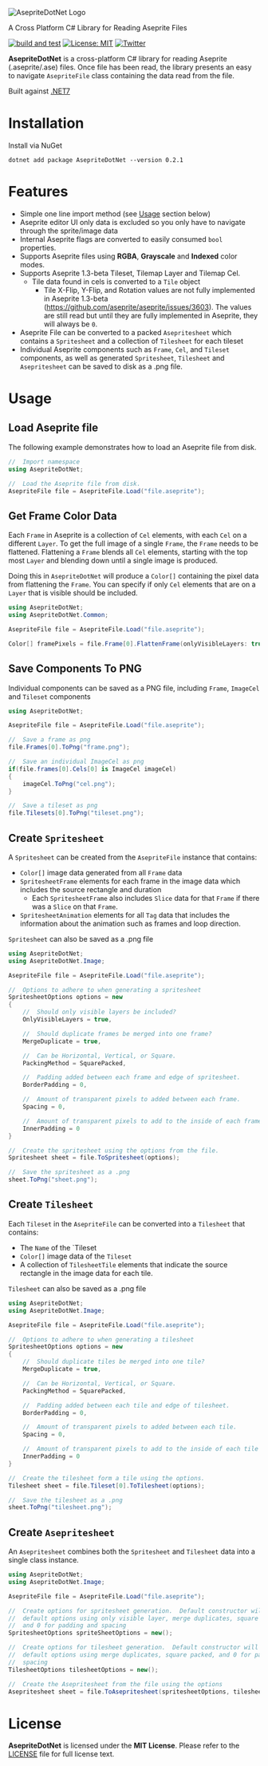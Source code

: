 ![AsepriteDotNet Logo](https://raw.githubusercontent.com/AristurtleDev/AsepriteDotNet/main/.github/images/aseprite-dotnet-banner.png)

A Cross Platform C# Library for Reading Aseprite Files

[![build and test](https://github.com/AristurtleDev/AsepriteDotNet/actions/workflows/build-and-test.yml/badge.svg)](https://github.com/AristurtleDev/AsepriteDotNet/actions/workflows/build-and-test.yml) [![License: MIT](https://img.shields.io/badge/📃%20license-MIT-blue?style=flat)](https://github.com/AristurtleDev/AsepriteDotNet/blob/main/LICENSE) [![Twitter](https://img.shields.io/badge/%20-Share%20On%20Twitter-555?style=flat&logo=twitter)](https://twitter.com/intent/tweet?text=AsepriteDotNet%20by%20%40aristurtledev%0A%0AA%20new%20cross-platform%20library%20in%20C%23%20for%20reading%20Aseprite%20.ase%2F.aseprite%20files.%20https%3A%2F%2Fgithub.com%2FAristurtleDev%2FAsepriteDotNet%0A%0A%23aseprite%20%23dotnet%20%23csharp%20%23oss%0A)


**AsepriteDotNet** is a cross-platform C# library for reading Aseprite (.aseprite/.ase) files.  Once file has been read, the library presents an easy to navigate `AsepriteFile` class containing the data read from the file.

Built against [.NET7](https://dotnet.microsoft.com/en-us/)

# Installation
Install via NuGet
```
dotnet add package AsepriteDotNet --version 0.2.1
```

# Features
* Simple one line import method (see [Usage](#usage) section below)
* Aseprite editor UI only data is excluded so you only have to navigate through the sprite/image data
* Internal Aseprite flags are converted to easily consumed `bool` properties.
* Supports Aseprite files using **RGBA**, **Grayscale** and **Indexed** color modes.
* Supports Aseprite 1.3-beta Tileset, Tilemap Layer and Tilemap Cel.
    * Tile data found in cels is converted to a `Tile` object
        * Tile X-Flip, Y-Flip, and Rotation values are not fully implemented in Aseprite 1.3-beta (https://github.com/aseprite/aseprite/issues/3603). The values are still read but until they are fully implemented in Aseprite, they will always be `0`.
* Aseprite File can be converted to a packed `Asepritesheet` which contains a `Spritesheet` and a collection of `Tilesheet` for each tileset
* Individual Aseprite components such as `Frame`, `Cel`, and `Tileset` components, as well as generated `Spritesheet`, `Tilesheet` and `Asepritesheet` can be saved to disk as a .png file.

# Usage
## Load Aseprite file
The following example demonstrates how to load an Aseprite file from disk.

```csharp
//  Import namespace
using AsepriteDotNet;

//  Load the Aseprite file from disk.
AsepriteFile file = AsepriteFile.Load("file.aseprite");
```

## Get Frame Color Data
Each `Frame` in Aseprite is a collection of `Cel` elements, with each `Cel` on a different `Layer`.  To get the full image of a single `Frame`, the `Frame` needs to be flattened.  Flattening a `Frame` blends all `Cel` elements, starting with the top most `Layer` and blending down until a single image is produced.

Doing this in `AsepriteDotNet` will produce a `Color[]` containing the pixel data from flattening the `Frame`.  You can specify if only `Cel` elements that are on a `Layer` that is visible should be included.

```csharp
using AsepriteDotNet;
using AsepriteDotNet.Common;

AsepriteFile file = AsepriteFile.Load("file.aseprite");

Color[] framePixels = file.Frame[0].FlattenFrame(onlyVisibleLayers: true);
```

## Save Components To PNG
Individual components can be saved as a PNG file, including `Frame`, `ImageCel` and `Tileset` components

```csharp
using AsepriteDotNet;

AsepriteFile file = AsepriteFile.Load("file.aseprite");

//  Save a frame as png
file.Frames[0].ToPng("frame.png");

//  Save an individual ImageCel as png
if(file.frames[0].Cels[0] is ImageCel imageCel)
{
    imageCel.ToPng("cel.png");
}

//  Save a tileset as png
file.Tilesets[0].ToPng("tileset.png");
```

## Create `Spritesheet`
A `Spritesheet` can be created from the `AsepriteFile` instance that contains:
*   `Color[]` image data generated from all `Frame` data
*   `SpritesheetFrame` elements for each frame in the image data which includes the source rectangle and duration
    *   Each `SpritesheetFrame` also includes `Slice` data for that `Frame` if there was a `Slice` on that `Frame`.
*   `SpritesheetAnimation` elements for all `Tag` data that includes the information about the animation such as frames and loop direction.

`Spritesheet` can also be saved as a .png file

```csharp
using AsepriteDotNet;
using AsepriteDotNet.Image;

AsepriteFile file = AsepriteFile.Load("file.aseprite");

//  Options to adhere to when generating a spritesheet
SpritesheetOptions options = new
{
    //  Should only visible layers be included?
    OnlyVisibleLayers = true,

    //  Should duplicate frames be merged into one frame?
    MergeDuplicate = true,  

    //  Can be Horizontal, Vertical, or Square.        
    PackingMethod = SquarePacked,   

    //  Padding added between each frame and edge of spritesheet.
    BorderPadding = 0,  

    //  Amount of transparent pixels to added between each frame.
    Spacing = 0,

    //  Amount of transparent pixels to add to the inside of each frame's edge.
    InnerPadding = 0    
}

//  Create the spritesheet using the options from the file.
Spritesheet sheet = file.ToSpritesheet(options);

//  Save the spritesheet as a .png
sheet.ToPng("sheet.png");
```

## Create `Tilesheet`
Each `Tileset` in the `AsepriteFile` can be converted into a `Tilesheet` that
contains:
*   The `Name` of the `Tileset
*   `Color[]` image data of the `Tileset`
*   A collection of `TilesheetTile` elements that indicate the source rectangle in the image data for each tile.

`Tilesheet` can also be saved as a .png file

```csharp
using AsepriteDotNet;
using AsepriteDotNet.Image;

AsepriteFile file = AsepriteFile.Load("file.aseprite");

//  Options to adhere to when generating a tilesheet
SpritesheetOptions options = new
{
    //  Should duplicate tiles be merged into one tile?
    MergeDuplicate = true,  

    //  Can be Horizontal, Vertical, or Square.        
    PackingMethod = SquarePacked,   

    //  Padding added between each tile and edge of tilesheet.
    BorderPadding = 0,  

    //  Amount of transparent pixels to added between each tile.
    Spacing = 0,

    //  Amount of transparent pixels to add to the inside of each tile's edge.
    InnerPadding = 0    
}

//  Create the tilesheet form a tile using the options.
Tilesheet sheet = file.Tileset[0].ToTilesheet(options);

//  Save the tilesheet as a .png
sheet.ToPng("tilesheet.png");
```

## Create `Asepritesheet`
An `Asepritesheet` combines both the `Spritesheet` and `Tilesheet` data into a single class instance.  

```csharp
using AsepriteDotNet;
using AsepriteDotNet.Image;

AsepriteFile file = AsepriteFile.Load("file.aseprite");

//  Create options for spritesheet generation.  Default constructor will create
//  default options using only visible layer, merge duplicates, square packed,
//  and 0 for padding and spacing
SpritesheetOptions spriteSheetOptions = new();

//  Create options for tilesheet generation.  Default constructor will create
//  default options using merge duplicates, square packed, and 0 for padding and
//  spacing
TilesheetOptions tilesheetOptions = new();

//  Create the Asepritesheet from the file using the options
Asepritesheet sheet = file.ToAsepritesheet(spritesheetOptions, tilesheetOptions);
```


# License
**AsepriteDotNet** is licensed under the **MIT License**.  Please refer to the [LICENSE](https://github.com/AristurtleDev/AsepriteDotNet/blob/main/LICENSE) file for full license text.
